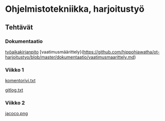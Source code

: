 # Ohjelmistotekniikka, harjoitustyö

## Tehtävät

### Dokumentaatio

[työaikakirjanpito](https://github.com/hippohiawatha/ot-harjoitustyo/blob/master/dokumentaatio/tuntikirjanpito.md)
[vaatimusmäärittely}(https://github.com/hippohiawatha/ot-harjoitustyo/blob/master/dokumentaatio/vaatimusmaarittely.md)

### Viikko 1

[komentorivi.txt](https://github.com/hippohiawatha/ot-harjoitustyo/blob/master/laskarit/viikko1/komentorivi.txt)

[gitlog.txt](https://github.com/hippohiawatha/ot-harjoitustyo/blob/master/laskarit/viikko1/gitlog.txt)

### Viikko 2

[jacoco.png](https://github.com/hippohiawatha/ot-harjoitustyo/blob/master/laskarit/viikko2/jacoco_pic.png)
